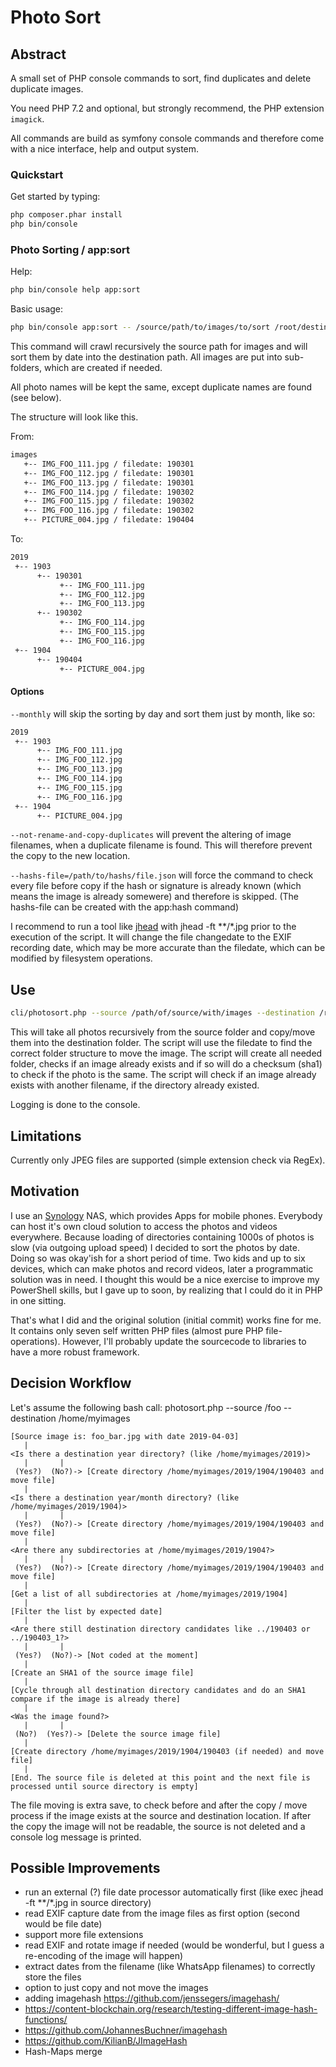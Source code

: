 # Photo Sort

## Abstract

A small set of PHP console commands to sort, find duplicates and delete duplicate images.

You need PHP 7.2 and optional, but strongly recommend, the PHP extension ```imagick```.

All commands are build as symfony console commands and therefore come with a nice interface,
help and output system.

### Quickstart

Get started by typing:

```bash
php composer.phar install
php bin/console
```

### Photo Sorting / app:sort

Help:

```bash
php bin/console help app:sort
```

Basic usage:

```bash
php bin/console app:sort -- /source/path/to/images/to/sort /root/destination/path
```

This command will crawl recursively the source path for images and will sort them by date
into the destination path. All images are put into sub-folders, which are created if needed.

All photo names will be kept the same, except duplicate names are found (see below).

The structure will look like this. 

From:

```bash
images
   +-- IMG_FOO_111.jpg / filedate: 190301
   +-- IMG_FOO_112.jpg / filedate: 190301
   +-- IMG_FOO_113.jpg / filedate: 190301
   +-- IMG_FOO_114.jpg / filedate: 190302
   +-- IMG_FOO_115.jpg / filedate: 190302
   +-- IMG_FOO_116.jpg / filedate: 190302
   +-- PICTURE_004.jpg / filedate: 190404      
```

To:

```bash
2019
 +-- 1903
      +-- 190301
           +-- IMG_FOO_111.jpg
           +-- IMG_FOO_112.jpg
           +-- IMG_FOO_113.jpg
      +-- 190302
           +-- IMG_FOO_114.jpg
           +-- IMG_FOO_115.jpg
           +-- IMG_FOO_116.jpg
 +-- 1904
      +-- 190404
           +-- PICTURE_004.jpg      
```

#### Options

```--monthly``` will skip the sorting by day and sort them just by month, like so: 

```bash
2019
 +-- 1903
      +-- IMG_FOO_111.jpg
      +-- IMG_FOO_112.jpg
      +-- IMG_FOO_113.jpg
      +-- IMG_FOO_114.jpg
      +-- IMG_FOO_115.jpg
      +-- IMG_FOO_116.jpg
 +-- 1904
      +-- PICTURE_004.jpg      
```

```--not-rename-and-copy-duplicates``` will prevent the altering of image filenames, when a duplicate filename is found.
This will therefore prevent the copy to the new location.

```--hashs-file=/path/to/hashs/file.json``` will force the command to check every file before copy if the hash or 
signature is already known (which means the image is already somewere) and therefore is skipped. (The hashs-file can be created with the app:hash command)  

I recommend to run a tool like [jhead](http://www.sentex.net/~mwandel/jhead/) with jhead -ft **/*.jpg prior to the execution of the script. 
It will change the file changedate to the EXIF recording date, which may be more accurate than the filedate, which can be modified by filesystem operations.





## Use

```bash
cli/photosort.php --source /path/of/source/with/images --destination /root/of/photo/catalog
```

This will take all photos recursively from the source folder and copy/move them into the destination folder.
The script will use the filedate to find the correct folder structure to move the image. 
The script will create all needed folder, checks if an image already exists and if so will do a checksum (sha1) to check if the photo is the same.
The script will check if an image already exists with another filename, if the directory already existed.

Logging is done to the console.

## Limitations

Currently only JPEG files are supported (simple extension check via RegEx). 

## Motivation

I use an [Synology](https://www.synology.com) NAS, which provides Apps for mobile phones.
Everybody can host it's own cloud solution to access the photos and videos everywhere. 
Because loading of directories containing 1000s of photos is slow (via outgoing upload speed) I decided to sort the photos by date.
Doing so was okay'ish for a short period of time. Two kids and up to six devices, which can make photos and record videos, later a programmatic solution was in need.
I thought this would be a nice exercise to improve my PowerShell skills, but I gave up to soon, by realizing that I could do it in PHP in one sitting.

That's what I did and the original solution (initial commit) works fine for me. 
It contains only seven self written PHP files (almost pure PHP file-operations). 
However, I'll probably update the sourcecode to libraries to have a more robust framework.

## Decision Workflow

Let's assume the following bash call: photosort.php --source /foo --destination /home/myimages

```
[Source image is: foo_bar.jpg with date 2019-04-03]
   |
<Is there a destination year directory? (like /home/myimages/2019)>
   |       |
 (Yes?)  (No?)-> [Create directory /home/myimages/2019/1904/190403 and move file]
   |
<Is there a destination year/month directory? (like /home/myimages/2019/1904)>
   |       |
 (Yes?)  (No?)-> [Create directory /home/myimages/2019/1904/190403 and move file]
   |
<Are there any subdirectories at /home/myimages/2019/1904?>   
   |       |
 (Yes?)  (No?)-> [Create directory /home/myimages/2019/1904/190403 and move file]
   |
[Get a list of all subdirectories at /home/myimages/2019/1904]
   |
[Filter the list by expected date]
   |
<Are there still destination directory candidates like ../190403 or ../190403_1?>
   |       |
 (Yes?)  (No?)-> [Not coded at the moment]
   |
[Create an SHA1 of the source image file]
   |
[Cycle through all destination directory candidates and do an SHA1 compare if the image is already there]
   |
<Was the image found?>
   |       |
 (No?)  (Yes?)-> [Delete the source image file]
   |
[Create directory /home/myimages/2019/1904/190403 (if needed) and move file]
   | 
[End. The source file is deleted at this point and the next file is processed until source directory is empty]
```

The file moving is extra save, to check before and after the copy / move process if the image exists at the source and destination location.
If after the copy the image will not be readable, the source is not deleted and a console log message is printed.

## Possible Improvements 

- run an external (?) file date processor automatically first (like exec jhead -ft **/*.jpg in source directory)
- read EXIF capture date from the image files as first option (second would be file date)
- support more file extensions
- read EXIF and rotate image if needed (would be wonderful, but I guess a re-encoding of the image will happen)
- extract dates from the filename (like WhatsApp filenames) to correctly store the files
- option to just copy and not move the images
- adding imagehash https://github.com/jenssegers/imagehash/ 
- https://content-blockchain.org/research/testing-different-image-hash-functions/
- https://github.com/JohannesBuchner/imagehash
- https://github.com/KilianB/JImageHash
- Hash-Maps merge